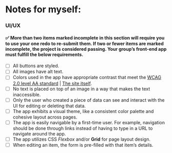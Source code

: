 # Notes for myself:

### UI/UX

#### ✅ More than two items marked incomplete in this section will require you to use your one redo to re-submit them. If two or fewer items are marked incomplete, the project is considered passing. Your group’s front-end app must fulfill the below requirements.

- [ ] All buttons are styled.
- [ ] All images have alt text.
- [ ] Colors used in the app have appropriate contrast that meet the [WCAG 2.0 level AA standard](https://www.wcag.com) | [The site itself](https://www.wcag.com/resource/what-is-wcag/).
- [ ] No text is placed on top of an image in a way that makes the text inaccessible.
- [ ] Only the user who created a piece of data can see and interact with the UI for editing or deleting that data.
- [ ] The app exhibits a visual theme, like a consistent color palette and cohesive layout across pages.
- [ ] The app is easily navigable by a first-time user. For example, navigation should be done through links instead of having to type in a URL to navigate around the app.
- [ ] The app utilizes CSS _Flexbox_ and/or **Grid** for page layout design.
- [ ] When editing an item, the form is pre-filled with that item’s details.

